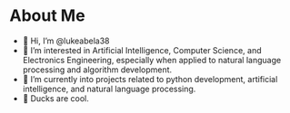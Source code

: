 # About Me

- 👋 Hi, I’m @lukeabela38
- 👀 I’m interested in Artificial Intelligence, Computer Science, and Electronics Engineering, especially when applied to natural language processing and algorithm development.
- 🌱 I’m currently into projects related to python development, artificial intelligence, and natural language processing.
- 🦆 Ducks are cool.

<!---
lukeabela38/lukeabela38 is a ✨ special ✨ repository because its `README.md` (this file) appears on your GitHub profile.
You can click the Preview link to take a look at your changes.
--->
